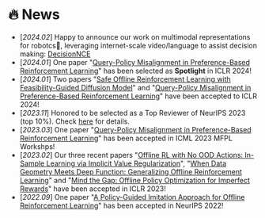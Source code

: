 # 🔥 News
- [*2024.02*] Happy to announce our work on multimodal representations for robotcs🤖, leveraging internet-scale video/language to assist decision making: [DecisionNCE](https://2toinf.github.io/DecisionNCE/)
- [*2024.01*] One paper "[Query-Policy Misalignment in Preference-Based Reinforcement Learning](https://openreview.net/forum?id=UoBymIwPJR&referrer=%5BAuthor%20Console%5D)" has been selected as **Spotlight** in ICLR 2024!
- [*2024.01*] Two papers "[Safe Offline Reinforcement Learning with Feasibility-Guided Diffusion Model](https://arxiv.org/abs/2401.10700)" and "[Query-Policy Misalignment in Preference-Based Reinforcement Learning](https://openreview.net/forum?id=UoBymIwPJR&referrer=%5BAuthor%20Console%5D)" have been accepted to ICLR 2024!
- [*2023.11*] Honored to be selected as a Top Reviewer of NeurIPS 2023 (top 10%). Check [here](https://neurips.cc/Conferences/2023/ProgramCommittee#top-reivewers) for details.
- [*2023.03*] One paper "[Query-Policy Misalignment in Preference-Based Reinforcement Learning](https://arxiv.org/abs/2305.17400)" has been accepted in ICML 2023 MFPL Workshps!
- [*2023.02*] Our three recent papers "[Offline RL with No OOD Actions: In-Sample Learning via Implicit Value Regularization](https://openreview.net/pdf?id=ueYYgo2pSSU)", "[When Data Geometry Meets Deep Function: Generalizing Offline Reinforcement Learning](https://openreview.net/forum?id=lMO7TC7cuuh)" and "[Mind the Gap: Offline Policy Optimization for Imperfect Rewards](https://openreview.net/forum?id=WumysvcMvV6)" have been accepted in ICLR 2023!
- [*2022.09*] One paper "[A Policy-Guided Imitation Approach for Offline Reinforcement Learning](https://openreview.net/forum?id=CKbqDtZnSc)" has been accepted in NeurIPS 2022!

